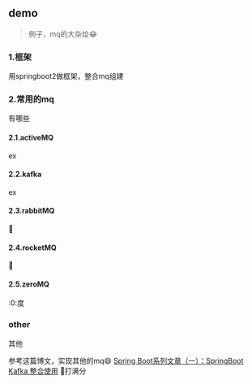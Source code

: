 ## demo
>例子，mq的大杂烩:joy:

### 1.框架

用springboot2做框架，整合mq组建

### 2.常用的mq
有哪些

#### 2.1.activeMQ
ex
#### 2.2.kafka

ex

#### 2.3.rabbitMQ

:rabbit:

#### 2.4.rocketMQ

:rocket:

#### 2.5.zeroMQ

:0:度

### other
其他

参考这篇博文，实现其他的mq:smile:
[Spring Boot系列文章（一）：SpringBoot Kafka 整合使用](http://www.54tianzhisheng.cn/2018/01/05/SpringBoot-Kafka/)
:100:打满分
